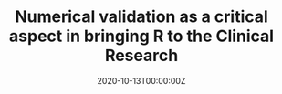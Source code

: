 ---
title: 'Numerical validation as a critical aspect in bringing R to the Clinical Research'
authors:
- Adrian Olszewski
date: '2020-10-13T00:00:00Z'

# Schedule page publish date (NOT proceeding's date).
publishDate: '20001-01-01T00:00:00Z'

# proceeding type.
# Legend: 0 = Uncategorized; 1 = Talk, 2 = Keynote, 3 = Workshop
# To add more update publications_types.toml and en.yaml
proceeding_types: ['1']

# proceeding name and optional abbreviated proceeding name.
proceeding: Presented at 2020 Conference
proceeding_short: Presented at 2020 Conference

abstract: 

tags:
- 2KMM
featured: false

links:
url_slides: 'https://github.com/rinpharma/2020_presentations/tree/master/talks_folder/2020-Olszewski-Numerical_Validation_Clinical_Research.pdf'
url_video: 'https://youtu.be/qLuPjEOoHl4'

---